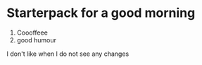 # Starterpack for a good morning
1) Coooffeee 
2) good humour 

I don't like when I do not see any changes
